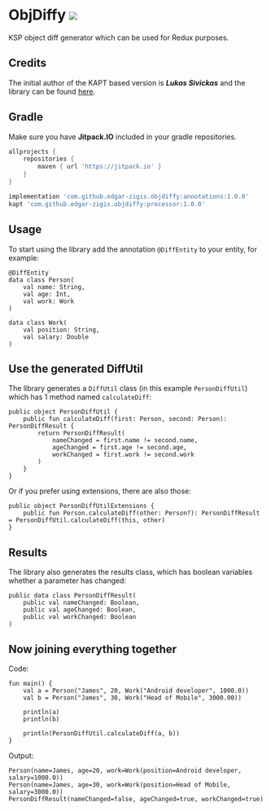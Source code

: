 # ObjDiffy [![](https://jitpack.io/v/edgar-zigis/objdiffy.svg)](https://jitpack.io/#edgar-zigis/objdiffy)
KSP object diff generator which can be used for Redux purposes.

## Credits
The initial author of the KAPT based version is ***Lukas Sivickas*** and the library can be found [here](https://github.com/luksiv/entdiffy).

## Gradle
Make sure you have **Jitpack.IO** included in your gradle repositories.

```gradle
allprojects {
    repositories {
        maven { url 'https://jitpack.io' }
    }
}
```
```gradle
implementation 'com.github.edgar-zigis.objdiffy:annotations:1.0.0'
kapt 'com.github.edgar-zigis.objdiffy:processor:1.0.0'
```

## Usage
To start using the library add the annotation `@DiffEntity` to your entity, for example:
```
@DiffEntity
data class Person(
    val name: String,
    val age: Int,
    val work: Work
)

data class Work(
    val position: String,
    val salary: Double
)
```
## Use the generated DiffUtil
The library generates a `DiffUtil` class (in this example `PersonDiffUtil`) which has 1 method named `calculateDiff`:
```
public object PersonDiffUtil {
    public fun calculateDiff(first: Person, second: Person): PersonDiffResult {
        return PersonDiffResult(
            nameChanged = first.name != second.name,
            ageChanged = first.age != second.age,
            workChanged = first.work != second.work
        )
    }
}
```
Or if you prefer using extensions, there are also those:
```
public object PersonDiffUtilExtensions {
    public fun Person.calculateDiff(other: Person?): PersonDiffResult = PersonDiffUtil.calculateDiff(this, other)
}
```
## Results 
The library also generates the results class, which has boolean variables whether a parameter has changed:
```
public data class PersonDiffResult(
    public val nameChanged: Boolean,
    public val ageChanged: Boolean,
    public val workChanged: Boolean
)
```
## Now joining everything together
Code:
```
fun main() {
    val a = Person("James", 20, Work("Android developer", 1000.0))
    val b = Person("James", 30, Work("Head of Mobile", 3000.00))

    println(a)
    println(b)

    println(PersonDiffUtil.calculateDiff(a, b))
}
```
Output:
```
Person(name=James, age=20, work=Work(position=Android developer, salary=1000.0))
Person(name=James, age=30, work=Work(position=Head of Mobile, salary=3000.0))
PersonDiffResult(nameChanged=false, ageChanged=true, workChanged=true)
```
